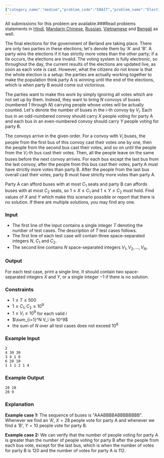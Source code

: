 ```yaml
---
{"category_name":"medium","problem_code":"EBAIT","problem_name":"Election Bait","languages_supported":{"0":"C","1":"CPP14","2":"JAVA","3":"PYTH","4":"PYTH 3.6","5":"PYPY","6":"CS2","7":"PAS fpc","8":"PAS gpc","9":"RUBY","10":"PHP","11":"GO","12":"NODEJS","13":"HASK","14":"rust","15":"SCALA","16":"swift","17":"D","18":"PERL","19":"FORT","20":"WSPC","21":"ADA","22":"CAML","23":"ICK","24":"BF","25":"ASM","26":"CLPS","27":"PRLG","28":"ICON","29":"SCM qobi","30":"PIKE","31":"ST","32":"NICE","33":"LUA","34":"BASH","35":"NEM","36":"LISP sbcl","37":"LISP clisp","38":"SCM guile","39":"JS","40":"ERL","41":"TCL","42":"kotlin","43":"PERL6","44":"TEXT","45":"SCM chicken","46":"PYP3","47":"CLOJ","48":"COB","49":"FS"},"max_timelimit":0.5,"source_sizelimit":50000,"problem_author":"bciobanu","problem_tester":null,"date_added":"18-11-2018","tags":{"0":"bciobanu","1":"equality","2":"medium","3":"number","4":"snckel19","5":"taran_1407"},"editorial_url":"https://discuss.codechef.com/problems/EBAIT","time":{"view_start_date":1544295600,"submit_start_date":1544295600,"visible_start_date":1544295600,"end_date":1735669800},"is_direct_submittable":false,"layout":"problem"}
---
```

<span class="solution-visible-txt">All submissions for this problem are available.</span>###Read problems statements in [Hindi](http://www.codechef.com/download/translated/S19ELTST/hindi/EBAIT.pdf), [Mandarin Chinese](http://www.codechef.com/download/translated/S19ELTST/mandarin/EBAIT.pdf), [Russian](http://www.codechef.com/download/translated/S19ELTST/russian/EBAIT.pdf), [Vietnamese](http://www.codechef.com/download/translated/S19ELTST/vietnamese/EBAIT.pdf) and [Bengali](http://www.codechef.com/download/translated/S19ELTST/bengali/EBAIT.pdf) as well.

The final elections for the government of Berland are taking place. There are only two parties in these elections; let's denote them by 'A' and 'B'. A party wins the elections if it has strictly more votes than the other party; if a tie occurs, the elections are invalid. The voting system is fully electronic, so throughout the day, the current results of the elections are updated live, as soon as each vote is cast. However, what the citizens do not know is that the whole election is a setup: the parties are actually working together to make the population think party A is winning until the end of the elections, which is when party B would come out victorious.

The parties want to make this work by simply ignoring all votes which are not set up by them. Instead, they want to bring $N$ convoys of buses (numbered $1$ through $N$) carrying people whose votes will be actually counted. Let's denote the number of buses in the $i$-th convoy by $V_i$. Each bus in an odd-numbered convoy should carry $X$ people voting for party A and each bus in an even-numbered convoy should carry $Y$ people voting for party B.

The convoys arrive in the given order. For a convoy with $V_i$ buses, the people from the first bus of this convoy cast their votes one by one, then the people from the second bus cast their votes, and so on until the people from the $V_i$-th bus cast their votes. Then, all the people leave on the same buses before the next convoy arrives. For each bus except the last bus from the last convoy, after the people from this bus cast their votes, party A must have strictly more votes than party B. After the people from the last bus overall cast their votes, party B must have strictly more votes than party A.

Party A can afford buses with at most $C_1$ seats and party B can affords buses with at most $C_2$ seats, so $1 \le X \le C_1$ and $1 \le Y \le C_2$ must hold. Find values of $X$ and $Y$ which make this scenario possible or report that there is no solution. If there are multiple solutions, you may find any one.

### Input
- The first line of the input contains a single integer $T$ denoting the number of test cases. The description of $T$ test cases follows.
- The first line of each test case will contain three space-separated integers $N$, $C_1$ and $C_2$. 
- The second line contains $N$ space-separated integers $V_1, V_2, \dots, V_N$.

### Output
For each test case, print a single line. It should contain two space-separated integers $X$ and $Y$, or a single integer $-1$ if there is no solution.

### Constraints 
- $1 \le T \le 500$
- $1 \le C_1, C_2 \le 10^9$
- $1 \le V_i \le 10^9$ for each valid $i$
- $\sum_{i=1}^N V_i \le 10^9$
- the sum of $N$ over all test cases does not exceed $10^6$

### Example Input
```
2
4 30 30
3 4 1 8
6 20 10
1 1 1 2 1 4
```

### Example Output
```
28 10
20 9
```

### Explanation
**Example case 1:** The sequence of buses is "AAABBBBABBBBBBBB". Whenever we find an 'A', $X = 28$ people vote for party A and whenever we find a 'B', $Y = 10$ people vote for party B.

**Example case 2:** We can verify that the number of people voting for party A is greater than the number of people voting for party B after the people from each bus vote, except for the last bus, which is when the number of votes for party B is $120$ and the number of votes for party A is $112$.
